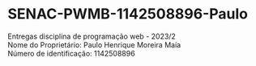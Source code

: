 # SENAC-PWMB-1142508896-Paulo

Entregas disciplina de programação web - 2023/2  
Nome do Proprietário: Paulo Henrique Moreira Maia  
Número de identificação: 1142508896
